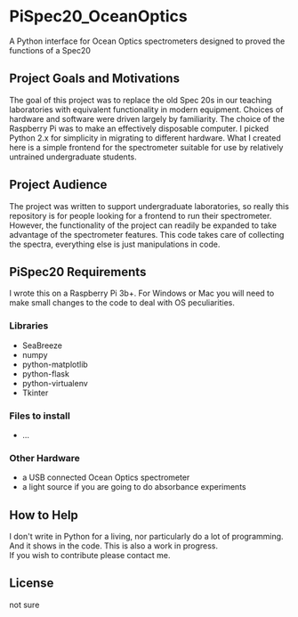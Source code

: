 # PiSpec20_OceanOptics
A Python interface for Ocean Optics spectrometers designed to proved the functions of a Spec20
## Project Goals and Motivations  
The goal of this project was to replace the old Spec 20s in our teaching laboratories with equivalent functionality in 
modern equipment.  Choices of hardware and software were driven largely by familiarity.  The choice of the Raspberry Pi was 
to make an effectively disposable computer.  I picked Python 2.x for simplicity in migrating to different hardware.  What I 
created here is a simple frontend for the spectrometer suitable for use by relatively untrained undergraduate students.
## Project Audience  
The project was written to support undergraduate laboratories, so really this repository is for people looking for a frontend 
to run their spectrometer.  However, the functionality of the project can readily be expanded to take advantage of the 
spectrometer features.  This code takes care of collecting the spectra, everything else is just manipulations in code.
## PiSpec20 Requirements  
I wrote this on a Raspberry Pi 3b+.  For Windows or Mac you will need to make small changes to the code to deal with OS peculiarities.  
### Libraries  
- SeaBreeze  
- numpy  
- python-matplotlib  
- python-flask  
- python-virtualenv  
- Tkinter  
### Files to install
- ...
### Other Hardware  
- a USB connected Ocean Optics spectrometer  
- a light source if you are going to do absorbance experiments
## How to Help  
I don't write in Python for a living, nor particularly do a lot of programming.  And it shows in the code.  This is 
also a work in progress.  
If you wish to contribute please contact me.
## License  
not sure
